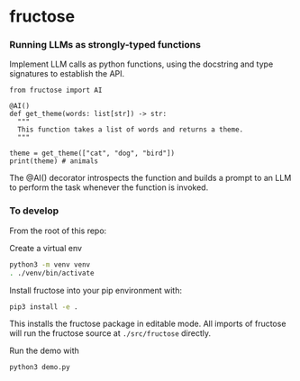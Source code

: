 # fructose

### Running LLMs as strongly-typed functions

Implement LLM calls as python functions, using the docstring and type signatures to establish the API.
```
from fructose import AI

@AI()
def get_theme(words: list[str]) -> str:
  """
  This function takes a list of words and returns a theme.
  """

theme = get_theme(["cat", "dog", "bird"])
print(theme) # animals
```
The @AI() decorator introspects the function and builds a prompt to an LLM to perform the task whenever the function is invoked.

### To develop

From the root of this repo:

Create a virtual env
``` bash
python3 -m venv venv
. ./venv/bin/activate
```

Install fructose into your pip environment with:
``` bash
pip3 install -e .
```
This installs the fructose package in editable mode. All imports of fructose will run the fructose source at `./src/fructose` directly.

Run the demo with
``` bash
python3 demo.py
```